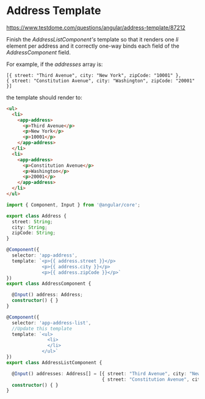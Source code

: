 # Address Template
https://www.testdome.com/questions/angular/address-template/87212

Finish the _AddressListComponent's_ template so that it renders one _li_ element per address and it correctly one-way binds each field of the _AddressComponent_ field.

For example, if the _addresses_ array is:

```
[{ street: "Third Avenue‎", city: "New York", zipCode: "10001" },
{ street: "Constitution Avenue", city: "Washington", zipCode: "20001" }]
```
the template should render to:

```HTML
<ul>
  <li>
    <app-address>
      <p>Third Avenue</p>
      <p>New York</p>
      <p>10001</p>
    </app-address>
  </li>
  <li>
    <app-address>
      <p>Constitution Avenue</p>
      <p>Washington</p>
      <p>20001</p>
    </app-address>
  </li>
</ul>
```

```TypeScript
import { Component, Input } from '@angular/core';

export class Address {
  street: String;
  city: String;
  zipCode: String;
}

@Component({
  selector: 'app-address',
  template: `<p>{{ address.street }}</p>
             <p>{{ address.city }}</p>
             <p>{{ address.zipCode }}</p>`
})
export class AddressComponent {

  @Input() address: Address;
  constructor() { }
}

@Component({
  selector: 'app-address-list',
  //Update this template
  template: `<ul>
               <li>
               </li>
             </ul>`
})
export class AddressListComponent {

  @Input() addresses: Address[] = [{ street: "Third Avenue", city: "New York", zipCode: "10001" },
                                   { street: "Constitution Avenue", city: "Washington", zipCode: "20001" }];
  constructor() { }
}
```

